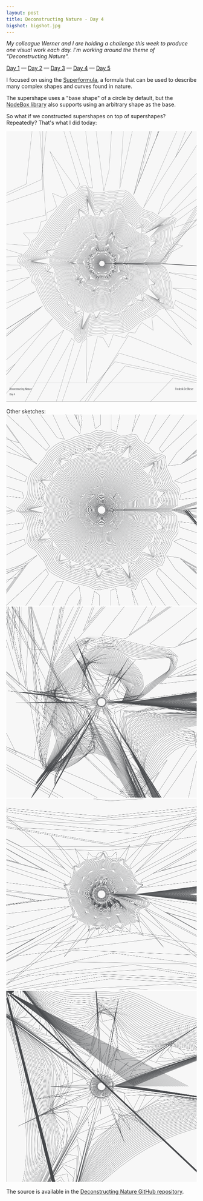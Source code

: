 ```yaml
---
layout: post
title: Deconstructing Nature - Day 4
bigshot: bigshot.jpg
---
```


_My colleague Werner and I are holding a challenge this week to produce one visual work each day. I'm working around the theme of "Deconstructing Nature"._

[Day 1](/blog/deconstructing-nature-day1) — [Day 2](/blog/deconstructing-nature-day2) — [Day 3](/blog/deconstructing-nature-day3) — [Day 4](/blog/deconstructing-nature-day4) — [Day 5](/blog/deconstructing-nature-day5)

I focused on using the [Superformula](http://en.wikipedia.org/wiki/Superformula), a formula that can be used to describe many complex shapes and curves found in nature.

The supershape uses a "base shape" of a circle by default, but the [NodeBox library](http://nodebox.net/code/index.php/Supershape) also supports using an arbitrary shape as the base.

So what if we constructed supershapes on top of supershapes? Repeatedly? That's what I did today:

<style>.post img { border: 1px solid #acb2b8;}</style>

![Deconstructing Nature: Final Work Day #4](/media/blog/deconstructing-nature-day4/final.png)

Other sketches:
![Other experiment](/media/blog/deconstructing-nature-day4/experiment1.png)
![Other experiment](/media/blog/deconstructing-nature-day4/experiment2.png)
![Other experiment](/media/blog/deconstructing-nature-day4/experiment3.png)
![Other experiment](/media/blog/deconstructing-nature-day4/experiment4.png)

The source is available in the [Deconstructing Nature GitHub repository](https://github.com/fdb/deconstructing-nature).
